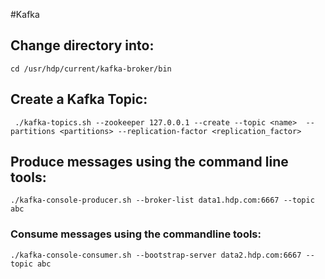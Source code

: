 #Kafka

## Change directory into: 
```cd /usr/hdp/current/kafka-broker/bin```

## Create a Kafka Topic: 
``` ./kafka-topics.sh --zookeeper 127.0.0.1 --create --topic <name>  --partitions <partitions> --replication-factor <replication_factor>```

## Produce messages using the command line tools: 
```./kafka-console-producer.sh --broker-list data1.hdp.com:6667 --topic abc ```

### Consume messages using the commandline tools: 
```./kafka-console-consumer.sh --bootstrap-server data2.hdp.com:6667 --topic abc ```